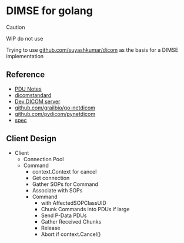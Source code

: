 # DIMSE for golang

>[!CAUTION]
> WIP do not use

Trying to use [github.com/suyashkumar/dicom](http://github.com/suyashkumar/dicom)
as the basis for a DIMSE implementation

## Reference
- [PDU Notes](./docs/pdu.md)
- [dicomstandard](https://www.dicomstandard.org/standards/view/message-exchange)
- [Dev DICOM server](https://dicomserver.co.uk/logs/)
- [github.com/grailbio/go-netdicom](https://github.com/grailbio/go-netdicom)
- [github.com/pydicom/pynetdicom](https://github.com/pydicom/pynetdicom/blob/main/pynetdicom/association.py)
- [spec](https://dicom.nema.org/medical/dicom/current/output/chtml/part08/PS3.8.html)

## Client Design

- Client
  - Connection Pool
  - Command
    - context.Context for cancel
    - Get connection
    - Gather SOPs for Command
    - Associate with SOPs
    - Command
      - with AffectedSOPClassUID
      - Chunk Commands into PDUs if large
      - Send P-Data PDUs
      - Gather Received Chunks
      - Release
      - Abort if context.Cancel()


